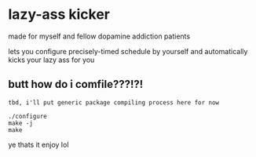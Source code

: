 # lazy-ass kicker
made for myself and fellow dopamine addiction patients

lets you configure precisely-timed schedule by yourself and automatically kicks your lazy ass for you
## butt how do i comfile???!?!
```
tbd, i'll put generic package compiling process here for now

./configure
make -j
make
```

ye thats it enjoy lol
